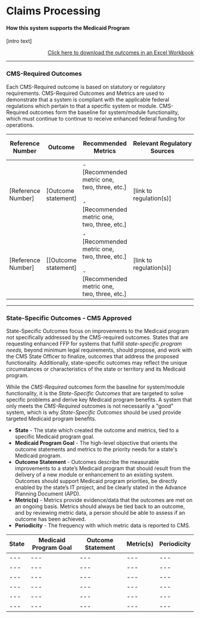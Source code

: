 # Claims Processing 
#### How this system supports the Medicaid Program 

[intro text]

<div align="right">
  <a href="https://github.com/CMSgov/CMCS-DSG-DSS-Certification/raw/NAretakis-Navigation-Flat/Outcomes%20and%20Metrics/Claims%20Processing/CMS-Required%20%26%20State%20Specific%20Outcomes.xlsx">Click here to download the outcomes in an Excel Workbook</a>  
</div>


---

### CMS-Required Outcomes

Each CMS-Required outcome is based on statutory or regulatory requirements. CMS-Required Outcomes and Metrics are used to demonstrate that a system is compliant with the applicable federal regulations which pertain to that a specific system or module. CMS-Required outcomes form the baseline for system/module functionality, which must continue to continue to receive enhanced federal funding for operations. 

| **Reference Number** | **Outcome**          | **Recommended Metrics**                                      | **Relevant&nbsp;Regulatory Sources** | **Recommended Reporting Periodicity** |
| -------------------- | -------------------- | ------------------------------------------------------------ | ------------------------------------ | ------------------------------------- |
| [Reference Number]   | [Outcome statement]  | - [Recommended metric one, two, three, etc.]<br /><br />- [Recommended metric one, two, three, etc.] | [link to regulation(s)]              | [recommended periodicity]             |
| [Reference Number]   | [[Outcome statement] | - [Recommended metric one, two, three, etc.]<br /><br />- [Recommended metric one, two, three, etc.] | [link to regulation(s)]              | [recommended periodicity]             |

---

### State-Specific Outcomes - CMS Approved

State-Specific Outcomes focus on improvements to the Medicaid program not specifically addressed by the CMS-required outcomes. States that are requesting enhanced FFP for systems that fulfill *state-specific program needs,* beyond minimum legal requirements, should propose, and work with the CMS State Officer to finalize, outcomes that address the proposed functionality. Additionally, state-specific outcomes may reflect the unique circumstances or characteristics of the state or territory and its Medicaid program.

While the *CMS-Required* outcomes form the baseline for system/module functionality, it is the *State-Specific Outcomes* that are targeted to solve specific problems and derive key Medicaid program benefits. A system that only meets the *CMS-Required* outcomes is not necessarily a "good" system, which is why *State-Specific Outcomes* should be used provide targeted Medicaid program benefits. 

- **State** - The state which created the outcome and metrics, tied to a specific Medicaid program goal.
- **Medicaid Program Goal** - The high-level objective that orients the outcome statements and metrics to the priority needs for a state's Medicaid program. 
- **Outcome Statement** - Outcomes describe the measurable improvements to a state’s Medicaid program that should result from the delivery of a new module or enhancement to an existing system. Outcomes should support Medicaid program priorities, be directly enabled by the state’s IT project, and be clearly stated in the Advance Planning Document (APD).
- **Metric(s)** - Metrics provide evidence/data that the outcomes are met on an ongoing basis. Metrics should always be tied back to an outcome, and by reviewing metric data, a person should be able to assess if an outcome has been achieved. 
- **Periodicity** - The frequency with which metric data is reported to CMS.

| **State** | Medicaid Program Goal | Outcome Statement | **Metric(s)** | **Periodicity** |
| --------- | --------------------- | ----------------- | ------------- | --------------- |
| ---       | ---                   | ---               | ---           | ---             |
| ---       | ---                   | ---               | ---           | ---             |
| ---       | ---                   | ---               | ---           | ---             |
| ---       | ---                   | ---               | ---           | ---             |
| ---       | ---                   | ---               | ---           | ---             |
| ---       | ---                   | ---               | ---           | ---             |

